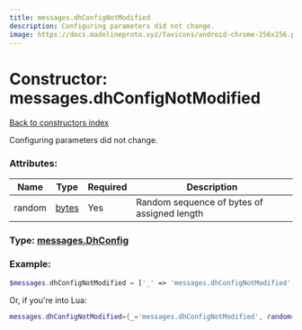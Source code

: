 ```yaml
---
title: messages.dhConfigNotModified
description: Configuring parameters did not change.
image: https://docs.madelineproto.xyz/favicons/android-chrome-256x256.png
---
```

# Constructor: messages.dhConfigNotModified  
[Back to constructors index](index.md)



Configuring parameters did not change.

### Attributes:

| Name     |    Type       | Required | Description |
|----------|---------------|----------|-------------|
|random|[bytes](../types/bytes.md) | Yes|Random sequence of bytes of assigned length|



### Type: [messages.DhConfig](../types/messages.DhConfig.md)


### Example:

```php
$messages.dhConfigNotModified = ['_' => 'messages.dhConfigNotModified', 'random' => 'bytes'];
```  


Or, if you're into Lua:

```lua
messages.dhConfigNotModified={_='messages.dhConfigNotModified', random='bytes'}

```


